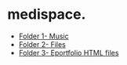 # medispace. 
- [Folder 1- Music](https://drive.google.com/drive/folders/1nSmCzRu1KXLAAqvPWVqOQJljeNPodlHH)
- [Folder 2- Files](https://drive.google.com/drive/folders/1K_9i2XF1rNQln8GezvYNd51HfwHzTihG)
- [Folder 3- Eportfolio HTML files](https://drive.google.com/drive/folders/1rYWfitPTo4zieb2_yCKiLXpCsc8QoNGl)
